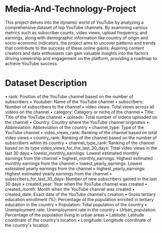 # Media-And-Technology-Project

This project delves into the dynamic world of YouTube by analyzing a comprehensive dataset of top YouTube channels. By examining various metrics such as subscriber counts, video views, upload frequency, and earnings, along with demographic information like country of origin and socio-economic indicators, the project aims to uncover patterns and trends that contribute to the success of these online giants. Aspiring content creators and data enthusiasts can gain valuable insights into the factors driving viewership and engagement on the platform, providing a roadmap to achieve YouTube success.

# Dataset Description

•	rank: Position of the YouTube channel based on the number of subscribers
•	Youtuber: Name of the YouTube channel
•	subscribers: Number of subscribers to the channel
•	video views: Total views across all videos on the channel
•	category: Category or niche of the channel
•	Title: Title of the YouTube channel
•	uploads: Total number of videos uploaded on the channel
•	Country: Country where the YouTube channel originates
•	Abbreviation: Abbreviation of the country
•	channel_type: Type of the YouTube channel 
•	video_views_rank: Ranking of the channel based on total video views
•	country_rank: Ranking of the channel based on the number of subscribers within its country
•	channel_type_rank: Ranking of the channel based on its type video_views_for_the_last_30_days: Total video views in the last 30 days
•	lowest_monthly_earnings: Lowest estimated monthly earnings from the channel
•	highest_monthly_earnings: Highest estimated monthly earnings from the channel
•	lowest_yearly_earnings: Lowest estimated yearly earnings from the channel
•	highest_yearly_earnings: Highest estimated yearly earnings from the channel
•	subscribers_for_last_30_days: Number of new subscribers gained in the last 30 days
•	created_year: Year when the YouTube channel was created
•	created_month: Month when the YouTube channel was created
•	created_date: Exact date of the YouTube channel's creation
•	Gross tertiary education enrollment (%): Percentage of the population enrolled in tertiary education in the country
•	Population: Total population of the country
•	Unemployment rate: Unemployment rate in the country
•	Urban_population: Percentage of the population living in urban areas
•	Latitude: Latitude coordinate of the country's location
•	Longitude: Longitude coordinate of the country's location

